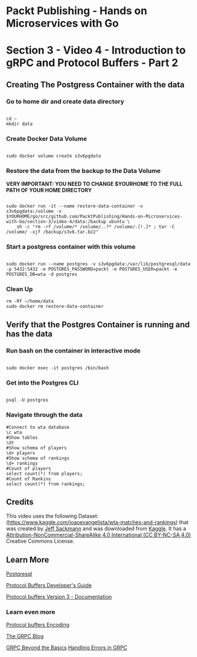 # Packt Publishing - Hands on Microservices with Go
# Section 3 - Video 4 - Introduction to gRPC and Protocol Buffers - Part 2

## Creating The Postgress Container with the data

### Go to home dir and create data directory
```

cd ~
mkdir data

```

### Create Docker Data Volume

```

sudo docker volume create s3v6pgdata

```

### Restore the data from the backup to the Data Volume

**VERY IMPORTANT: YOU NEED TO CHANGE $YOURHOME TO THE FULL PATH OF YOUR HOME DIRECTORY**

```

sudo docker run -it --name restore-data-container -v s3v6pgdata:/volume -v $YOURHOME/go/src/github.com/PacktPublishing/Hands-on-Microservices-with-Go/section-3/video-4/data:/backup ubuntu \
    sh -c "rm -rf /volume/* /volume/..?* /volume/.[!.]* ; tar -C /volume/ -xjf /backup/s3v6.tar.bz2"

```

### Start a postgress container with this volume

```

sudo docker run --name postgres -v s3v6pgdata:/var/lib/postgresql/data -p 5432:5432 -e POSTGRES_PASSWORD=packt -e POSTGRES_USER=packt -e POSTGRES_DB=wta -d postgres

```

### Clean Up

```
rm -Rf ~/home/data
sudo docker rm restore-data-container

```

## Verify that the Postgres Container is running and has the data

### Run bash on the container in interactive mode 

```

sudo docker exec -it postgres /bin/bash

```

### Get into the Postgres CLI

```

psql -U postgres

```

### Navigate through the data

``` 
#Connect to wta database
\c wta
#Show tables
\dt
#Show schema of players
\d+ players
#Show schema of rankings
\d+ rankings
#Count of players
select count(*) from players;
#Count of Rankins
select count(*) from rankings;

```


## Credits

This video uses the following Dataset: (https://www.kaggle.com/joaoevangelista/wta-matches-and-rankings) that was created by [Jeff Sackmann](https://github.com/JeffSackmann) and was downloaded from [Kaggle](https://www.kaggle.com/joaoevangelista/wta-matches-and-rankings). It has a [Attribution-NonCommercial-ShareAlike 4.0 International (CC BY-NC-SA 4.0)](https://creativecommons.org/licenses/by-nc-sa/4.0/) Creative Commons License.

## Learn More

[Postgresql](https://www.postgresql.org/)

[Protocol Buffers Developer's Guide](https://developers.google.com/protocol-buffers/docs/overview)

[Protocol buffers Version 3 - Documentation](https://developers.google.com/protocol-buffers/docs/proto3)

### Learn even more

[Protocol buffers Encoding](https://developers.google.com/protocol-buffers/docs/encoding)

[The GRPC Blog](https://grpc.io/blog/)

[GRPC Beyond the Basics](https://blog.gopheracademy.com/advent-2017/go-grpc-beyond-basics/)
[Handling Errors in GRPC](https://hackernoon.com/handling-errors-in-golang-grpc-and-go-kit-services-d0fa0a112449)
